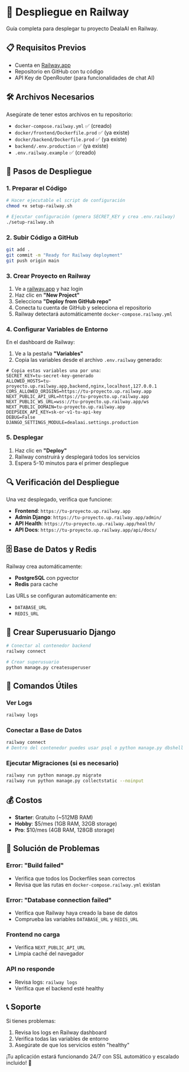 # 🚀 Despliegue en Railway

Guía completa para desplegar tu proyecto DealaAI en Railway.

## 📋 Requisitos Previos

- Cuenta en [Railway.app](https://railway.app)
- Repositorio en GitHub con tu código
- API Key de OpenRouter (para funcionalidades de chat AI)

## 🛠️ Archivos Necesarios

Asegúrate de tener estos archivos en tu repositorio:

- `docker-compose.railway.yml` ✅ (creado)
- `docker/frontend/Dockerfile.prod` ✅ (ya existe)
- `docker/backend/Dockerfile.prod` ✅ (ya existe)
- `backend/.env.production` ✅ (ya existe)
- `.env.railway.example` ✅ (creado)

## 🚀 Pasos de Despliegue

### 1. Preparar el Código

```bash
# Hacer ejecutable el script de configuración
chmod +x setup-railway.sh

# Ejecutar configuración (genera SECRET_KEY y crea .env.railway)
./setup-railway.sh
```

### 2. Subir Código a GitHub

```bash
git add .
git commit -m "Ready for Railway deployment"
git push origin main
```

### 3. Crear Proyecto en Railway

1. Ve a [railway.app](https://railway.app) y haz login
2. Haz clic en **"New Project"**
3. Selecciona **"Deploy from GitHub repo"**
4. Conecta tu cuenta de GitHub y selecciona el repositorio
5. Railway detectará automáticamente `docker-compose.railway.yml`

### 4. Configurar Variables de Entorno

En el dashboard de Railway:

1. Ve a la pestaña **"Variables"**
2. Copia las variables desde el archivo `.env.railway` generado:

```env
# Copia estas variables una por una:
SECRET_KEY=tu-secret-key-generado
ALLOWED_HOSTS=tu-proyecto.up.railway.app,backend,nginx,localhost,127.0.0.1
CORS_ALLOWED_ORIGINS=https://tu-proyecto.up.railway.app
NEXT_PUBLIC_API_URL=https://tu-proyecto.up.railway.app
NEXT_PUBLIC_WS_URL=wss://tu-proyecto.up.railway.app/ws
NEXT_PUBLIC_DOMAIN=tu-proyecto.up.railway.app
DEEPSEEK_API_KEY=sk-or-v1-tu-api-key
DEBUG=False
DJANGO_SETTINGS_MODULE=dealaai.settings.production
```

### 5. Desplegar

1. Haz clic en **"Deploy"**
2. Railway construirá y desplegará todos los servicios
3. Espera 5-10 minutos para el primer despliegue

## 🔍 Verificación del Despliegue

Una vez desplegado, verifica que funcione:

- **Frontend**: `https://tu-proyecto.up.railway.app`
- **Admin Django**: `https://tu-proyecto.up.railway.app/admin/`
- **API Health**: `https://tu-proyecto.up.railway.app/health/`
- **API Docs**: `https://tu-proyecto.up.railway.app/api/docs/`

## 🗄️ Base de Datos y Redis

Railway crea automáticamente:

- **PostgreSQL** con pgvector
- **Redis** para cache

Las URLs se configuran automáticamente en:

- `DATABASE_URL`
- `REDIS_URL`

## 👤 Crear Superusuario Django

```bash
# Conectar al contenedor backend
railway connect

# Crear superusuario
python manage.py createsuperuser
```

## 🔧 Comandos Útiles

### Ver Logs

```bash
railway logs
```

### Conectar a Base de Datos

```bash
railway connect
# Dentro del contenedor puedes usar psql o python manage.py dbshell
```

### Ejecutar Migraciones (si es necesario)

```bash
railway run python manage.py migrate
railway run python manage.py collectstatic --noinput
```

## 💰 Costos

- **Starter**: Gratuito (~512MB RAM)
- **Hobby**: $5/mes (1GB RAM, 32GB storage)
- **Pro**: $10/mes (4GB RAM, 128GB storage)

## 🐛 Solución de Problemas

### Error: "Build failed"

- Verifica que todos los Dockerfiles sean correctos
- Revisa que las rutas en `docker-compose.railway.yml` existan

### Error: "Database connection failed"

- Verifica que Railway haya creado la base de datos
- Comprueba las variables `DATABASE_URL` y `REDIS_URL`

### Frontend no carga

- Verifica `NEXT_PUBLIC_API_URL`
- Limpia caché del navegador

### API no responde

- Revisa logs: `railway logs`
- Verifica que el backend esté healthy

## 📞 Soporte

Si tienes problemas:

1. Revisa los logs en Railway dashboard
2. Verifica todas las variables de entorno
3. Asegúrate de que los servicios estén "healthy"

¡Tu aplicación estará funcionando 24/7 con SSL automático y escalado incluido! 🎉
